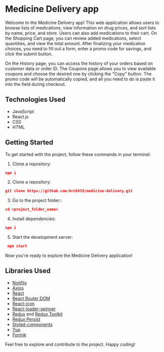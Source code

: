 # Medicine Delivery app

Welcome to the Medicine Delivery app! This web application allows users to browse lists of medications, view information on drug prices, and sort lists by name, price, and store. Users can also add medications to their cart. On the Shopping Cart page, you can review added medications, select quantities, and view the total amount. After finalizing your medication choices, you need to fill out a form, enter a promo code for savings, and click the submit button.

On the History page, you can access the history of your orders based on customer data or order ID. The Coupons page allows you to view available coupons and choose the desired one by clicking the "Copy" button. The promo code will be automatically copied, and all you need to do is paste it into the field during checkout.

## Technologies Used

- JavaScript
- React.js
- CSS
- HTML

## Getting Started

To get started with the project, follow these commands in your terminal:

1. Clone a repository:

```json
npm i
```

2. Clone a repository:

```json
git clone https://github.com/Arch819/medicine-delivery.git
```

3. Go to the project folder::

```json
cd <project_folder_name>
```

4. Install dependencies:

```json
npm i
```

5. Start the development server:

```json
 npm start
```

Now you're ready to explore the Medicine Delivery application!

## Libraries Used

- [Notiflix](https://www.npmjs.com/package/notiflix)
- [Axios](https://www.npmjs.com/package/axios)
- [React](https://reactjs.org/)
- [React Router DOM](https://reactrouter.com/)
- [React-icon](https://react-icons.github.io/react-icons/)
- [React-loader-spinner](https://mhnpd.github.io/react-loader-spinner/)
- [Redux](https://redux.js.org/) and [Redux Toolkit](https://redux-toolkit.js.org/)
- [Redux Persist](https://www.npmjs.com/package/redux-persist)
- [Styled-components](https://styled-components.com/)
- [Yup](https://github.com/jquense/yup)
- [Formik](https://formik.org)

Feel free to explore and contribute to the project. Happy coding!

